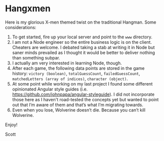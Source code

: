 Hangxmen
========

Here is my glorious X-men themed twist on the traditional Hangman. Some considerations:

1. To get started, fire up your local server and point to the `www` directory.
2. I am not a Node engineer so the entire business logic is on the client. Cheaters are welcome. I debated taking a stab at writing it in Node but saner minds prevailed as I thought it would be better to deliver nothing than something subpar.
3. I actually am very interested in learning Node, though.
4. After each game, the following data points are stored in the game history: `victory (boolean)`, `totalGuessCount`, `failedGuessCount`, `matchedLetters (array of indices)`, `character (object)`.
5. At some point while working on my last project I found some different opinionated Angular style guides (i.e. https://github.com/johnpapa/angular-styleguide). I did not incorporate those here as I haven't road-tested the concepts yet but wanted to point out that I’m aware of them and that’s what I’m migrating towards.
6. Even when you lose, Wolverine doesn’t die. Because you can’t kill Wolverine.

Enjoy!

Scott
